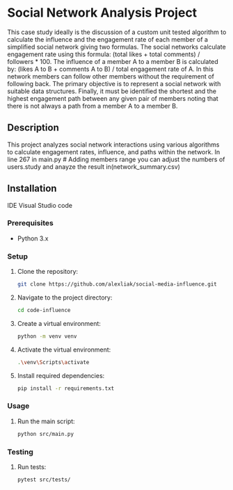 # Social Network Analysis Project
This case study ideally is the discussion of a custom unit tested algorithm to calculate the influence and the engagement rate of each member of a simplified social network giving two formulas. The social networks calculate engagement rate using this formula: (total likes + total comments) / followers * 100. The influence of a member A to a member B is calculated by: (likes A to B + comments A to B) / total engagement rate of A. In this network members can follow other members without the requirement of following back. The primary objective is to represent a social network with suitable data structures. Finally, it must be identified the shortest and the highest engagement path between any given pair of members noting that there is not always a path from a member A to a member B.  
## Description
This project analyzes social network interactions using various algorithms to calculate engagement rates, influence, and paths within the network. In line 267 in main.py # Adding members range you can adjust the numbers of users.study and anayze the result in(network_summary.csv)

## Installation
IDE Visual Studio code

### Prerequisites
- Python 3.x

### Setup
1. Clone the repository:
   ```sh
   git clone https://github.com/alexliak/social-media-influence.git
   
2. Navigate to the project directory:
    ```sh
    cd code-influence
3. Create a virtual environment:
    ```sh
    python -m venv venv
4. Activate the virtual environment:
    ```sh
    .\venv\Scripts\activate
5. Install required dependencies:
    ```sh
    pip install -r requirements.txt

### Usage
1. Run the main script:
    ```sh
    python src/main.py

### Testing
1. Run tests:
    ```sh
    pytest src/tests/
